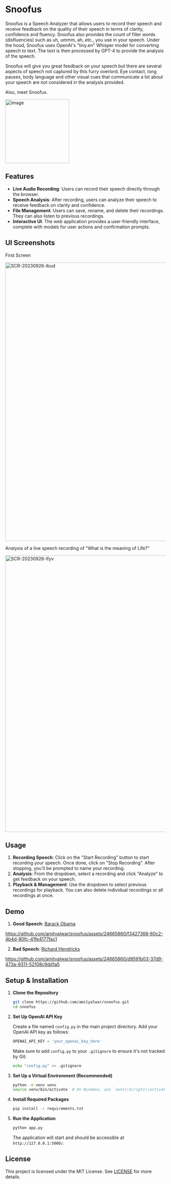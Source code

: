 # Snoofus

Snoofus is a Speech Analyzer that allows users to record their speech and receive feedback on the quality of their speech in terms of clarity, confidence and fluency. Snoofus also provides the count of filler words (disfluencies) such as uh, ummm, ah, etc., you use in your speech. Under the hood, Snoofus uses OpenAI's "tiny.en" Whisper model for converting speech to text. The text is then processed by GPT-4 to provide the analysis of the speech. 

Snoofus will give you great feedback on your speech but there are several aspects of speech not captured by this furry overlord. Eye contact, long pauses, body language and other visual cues that communicate a lot about your speech are not considered in the analysis provided.

Also, meet Snoofus.

<img width="200" alt="image" src="https://github.com/amityalwar/snoofus/assets/24665860/408e215e-b2ee-425a-84f4-50cac665013b">

## Features

- **Live Audio Recording**: Users can record their speech directly through the browser.
- **Speech Analysis**: After recording, users can analyze their speech to receive feedback on clarity and confidence.
- **File Management**: Users can save, rename, and delete their recordings. They can also listen to previous recordings.
- **Interactive UI**: The web application provides a user-friendly interface, complete with modals for user actions and confirmation prompts.

## UI Screenshots

First Screen

<img width="873" alt="SCR-20230926-lbud" src="https://github.com/amityalwar/snoofus/assets/24665860/8ae7dea1-61d4-4b06-aeff-dbae54dea5b9">


Analysis of a live speech recording of "What is the meaning of Life?"

<img width="867" alt="SCR-20230926-lfyv" src="https://github.com/amityalwar/snoofus/assets/24665860/a16ba366-634c-4e53-94a6-eca26f05a676">

## Usage

1. **Recording Speech**: Click on the "Start Recording" button to start recording your speech. Once done, click on "Stop Recording". After stopping, you'll be prompted to name your recording.
2. **Analysis**: From the dropdown, select a recording and click "Analyze" to get feedback on your speech.
3. **Playback & Management**: Use the dropdown to select previous recordings for playback. You can also delete individual recordings or all recordings at once.

## Demo

1. **Good Speech**: [Barack Obama](https://www.youtube.com/watch?v=h5gNSHcoVmQ)

https://github.com/amityalwar/snoofus/assets/24665860/f3427368-60c2-4b4d-80fc-41fe4177fac1

2. **Bad Speech**: [Richard Hendricks](https://www.youtube.com/watch?v=-mSiJyU5aiM)

https://github.com/amityalwar/snoofus/assets/24665860/d9591b03-37d9-473a-9311-52108c9dd1a5


## Setup & Installation

1. **Clone the Repository**

   ```bash
   git clone https://github.com/amityalwar/snoofus.git
   cd snoofus
   ```

2. **Set Up OpenAI API Key**

   Create a file named `config.py` in the main project directory. Add your OpenAI API key as follows:

   ```python
   OPENAI_API_KEY = 'your_openai_key_here'
   ```

   Make sure to add `config.py` to your `.gitignore` to ensure it's not tracked by Git:

   ```bash
   echo "config.py" >> .gitignore
   ```

3. **Set Up a Virtual Environment (Recommended)**

   ```bash
   python -m venv venv
   source venv/bin/activate  # On Windows, use `venv\\Scripts\\activate`
   ```

4. **Install Required Packages**

   ```bash
   pip install -r requirements.txt
   ```

5. **Run the Application**

   ```bash
   python app.py
   ```

   The application will start and should be accessible at `http://127.0.0.1:5000/`.

## License

This project is licensed under the MIT License. See [LICENSE](https://github.com/git/git-scm.com/blob/main/MIT-LICENSE.txt) for more details.
